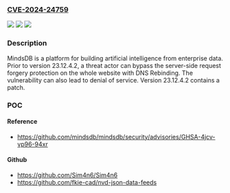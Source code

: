 ### [CVE-2024-24759](https://cve.mitre.org/cgi-bin/cvename.cgi?name=CVE-2024-24759)
![](https://img.shields.io/static/v1?label=Product&message=mindsdb&color=blue)
![](https://img.shields.io/static/v1?label=Version&message=%3D%20%3C%2023.12.4.2%20&color=brighgreen)
![](https://img.shields.io/static/v1?label=Vulnerability&message=CWE-918%3A%20Server-Side%20Request%20Forgery%20(SSRF)&color=brighgreen)

### Description

MindsDB is a platform for building artificial intelligence from enterprise data. Prior to version 23.12.4.2, a threat actor can bypass the server-side request forgery protection on the whole website with DNS Rebinding. The vulnerability can also lead to denial of service. Version 23.12.4.2 contains a patch.

### POC

#### Reference
- https://github.com/mindsdb/mindsdb/security/advisories/GHSA-4jcv-vp96-94xr

#### Github
- https://github.com/Sim4n6/Sim4n6
- https://github.com/fkie-cad/nvd-json-data-feeds

